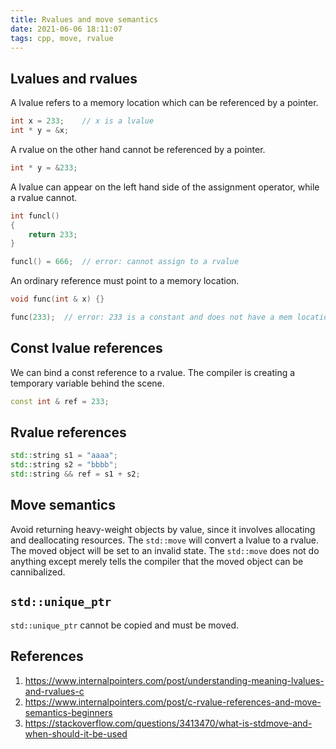 ```yaml
---
title: Rvalues and move semantics
date: 2021-06-06 18:11:07
tags: cpp, move, rvalue
---
```


## Lvalues and rvalues

A lvalue refers to a memory location which can be referenced by
a pointer.

```cpp
int x = 233;    // x is a lvalue
int * y = &x;
```

A rvalue on the other hand cannot be referenced by a pointer.

```cpp
int * y = &233;
```

A lvalue can appear on the left hand side of the assignment operator,
while a rvalue cannot.

```cpp
int funcl()
{
    return 233;
}

funcl() = 666;  // error: cannot assign to a rvalue
```

An ordinary reference must point to a memory location.

```cpp
void func(int & x) {}

func(233);  // error: 233 is a constant and does not have a mem location
```

## Const lvalue references

We can bind a const reference to a rvalue. The compiler is creating
a temporary variable behind the scene.

```cpp
const int & ref = 233;
```

## Rvalue references

```cpp
std::string s1 = "aaaa";
std::string s2 = "bbbb";
std::string && ref = s1 + s2;
```

## Move semantics

Avoid returning heavy-weight objects by value, since it
involves allocating and deallocating resources.
The `std::move` will convert a lvalue to a rvalue.
The moved object will be set to an invalid state.
The `std::move` does not do anything except merely
tells the compiler that the moved object can be
cannibalized.

## `std::unique_ptr`

`std::unique_ptr` cannot be copied and must be moved.

## References

1. https://www.internalpointers.com/post/understanding-meaning-lvalues-and-rvalues-c
2. https://www.internalpointers.com/post/c-rvalue-references-and-move-semantics-beginners
3. https://stackoverflow.com/questions/3413470/what-is-stdmove-and-when-should-it-be-used

